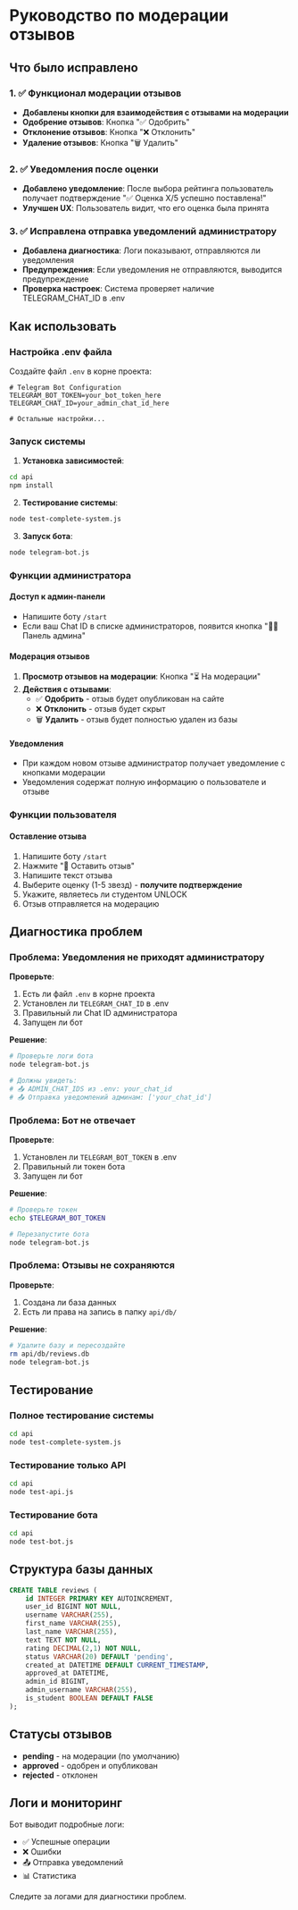 # Руководство по модерации отзывов

## Что было исправлено

### 1. ✅ Функционал модерации отзывов
- **Добавлены кнопки для взаимодействия с отзывами на модерации**
- **Одобрение отзывов**: Кнопка "✅ Одобрить" 
- **Отклонение отзывов**: Кнопка "❌ Отклонить"
- **Удаление отзывов**: Кнопка "🗑️ Удалить"

### 2. ✅ Уведомления после оценки
- **Добавлено уведомление**: После выбора рейтинга пользователь получает подтверждение "✅ Оценка X/5 успешно поставлена!"
- **Улучшен UX**: Пользователь видит, что его оценка была принята

### 3. ✅ Исправлена отправка уведомлений администратору
- **Добавлена диагностика**: Логи показывают, отправляются ли уведомления
- **Предупреждения**: Если уведомления не отправляются, выводится предупреждение
- **Проверка настроек**: Система проверяет наличие TELEGRAM_CHAT_ID в .env

## Как использовать

### Настройка .env файла

Создайте файл `.env` в корне проекта:

```env
# Telegram Bot Configuration
TELEGRAM_BOT_TOKEN=your_bot_token_here
TELEGRAM_CHAT_ID=your_admin_chat_id_here

# Остальные настройки...
```

### Запуск системы

1. **Установка зависимостей**:
```bash
cd api
npm install
```

2. **Тестирование системы**:
```bash
node test-complete-system.js
```

3. **Запуск бота**:
```bash
node telegram-bot.js
```

### Функции администратора

#### Доступ к админ-панели
- Напишите боту `/start`
- Если ваш Chat ID в списке администраторов, появится кнопка "👨‍💼 Панель админа"

#### Модерация отзывов
1. **Просмотр отзывов на модерации**: Кнопка "⏳ На модерации"
2. **Действия с отзывами**:
   - ✅ **Одобрить** - отзыв будет опубликован на сайте
   - ❌ **Отклонить** - отзыв будет скрыт
   - 🗑️ **Удалить** - отзыв будет полностью удален из базы

#### Уведомления
- При каждом новом отзыве администратор получает уведомление с кнопками модерации
- Уведомления содержат полную информацию о пользователе и отзыве

### Функции пользователя

#### Оставление отзыва
1. Напишите боту `/start`
2. Нажмите "📝 Оставить отзыв"
3. Напишите текст отзыва
4. Выберите оценку (1-5 звезд) - **получите подтверждение**
5. Укажите, являетесь ли студентом UNLOCK
6. Отзыв отправляется на модерацию

## Диагностика проблем

### Проблема: Уведомления не приходят администратору

**Проверьте**:
1. Есть ли файл `.env` в корне проекта
2. Установлен ли `TELEGRAM_CHAT_ID` в .env
3. Правильный ли Chat ID администратора
4. Запущен ли бот

**Решение**:
```bash
# Проверьте логи бота
node telegram-bot.js

# Должны увидеть:
# 📤 ADMIN_CHAT_IDS из .env: your_chat_id
# 📤 Отправка уведомлений админам: ['your_chat_id']
```

### Проблема: Бот не отвечает

**Проверьте**:
1. Установлен ли `TELEGRAM_BOT_TOKEN` в .env
2. Правильный ли токен бота
3. Запущен ли бот

**Решение**:
```bash
# Проверьте токен
echo $TELEGRAM_BOT_TOKEN

# Перезапустите бота
node telegram-bot.js
```

### Проблема: Отзывы не сохраняются

**Проверьте**:
1. Создана ли база данных
2. Есть ли права на запись в папку `api/db/`

**Решение**:
```bash
# Удалите базу и пересоздайте
rm api/db/reviews.db
node telegram-bot.js
```

## Тестирование

### Полное тестирование системы
```bash
cd api
node test-complete-system.js
```

### Тестирование только API
```bash
cd api
node test-api.js
```

### Тестирование бота
```bash
cd api
node test-bot.js
```

## Структура базы данных

```sql
CREATE TABLE reviews (
    id INTEGER PRIMARY KEY AUTOINCREMENT,
    user_id BIGINT NOT NULL,
    username VARCHAR(255),
    first_name VARCHAR(255),
    last_name VARCHAR(255),
    text TEXT NOT NULL,
    rating DECIMAL(2,1) NOT NULL,
    status VARCHAR(20) DEFAULT 'pending',
    created_at DATETIME DEFAULT CURRENT_TIMESTAMP,
    approved_at DATETIME,
    admin_id BIGINT,
    admin_username VARCHAR(255),
    is_student BOOLEAN DEFAULT FALSE
);
```

## Статусы отзывов

- **pending** - на модерации (по умолчанию)
- **approved** - одобрен и опубликован
- **rejected** - отклонен

## Логи и мониторинг

Бот выводит подробные логи:
- ✅ Успешные операции
- ❌ Ошибки
- 📤 Отправка уведомлений
- 📊 Статистика

Следите за логами для диагностики проблем.
